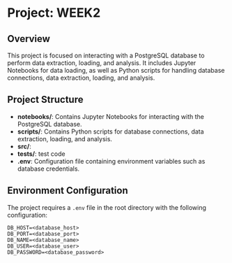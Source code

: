 # Project: WEEK2

## Overview
This project is focused on interacting with a PostgreSQL database to perform data extraction, loading, and analysis. It includes Jupyter Notebooks for data loading, as well as Python scripts for handling database connections, data extraction, loading, and analysis.

## Project Structure
- **notebooks/**: Contains Jupyter Notebooks for interacting with the PostgreSQL database.
- **scripts/**: Contains Python scripts for database connections, data extraction, loading, and analysis.
- **src/**: 
- **tests/**: test code
- **.env**: Configuration file containing environment variables such as database credentials.

## Environment Configuration
The project requires a `.env` file in the root directory with the following configuration:

```plaintext
DB_HOST=<database_host>
DB_PORT=<database_port>
DB_NAME=<database_name>
DB_USER=<database_user>
DB_PASSWORD=<database_password>
